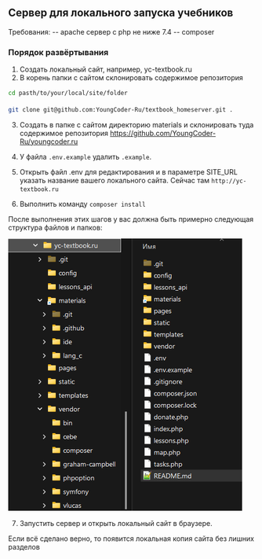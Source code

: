 ## Сервер для локального запуска учебников

Требования: 
-- apache сервер с php не ниже 7.4
-- composer


### Порядок развёртывания

1. Создать локальный сайт, например, yc-textbook.ru 
2. В корень папки с сайтом склонировать содержимое репозитория
```bash
cd pasth/to/your/local/site/folder

git clone git@github.com:YoungCoder-Ru/textbook_homeserver.git .
```
3. Создать в папке с сайтом директорию materials и склонировать туда содержимое репозитория https://github.com/YoungCoder-Ru/youngcoder.ru
4. У файла `.env.example` удалить `.example`.
5. Открыть файл .env для редактирования и в параметре SITE_URL указать название вашего локального сайта. Сейчас там `http://yc-textbook.ru`

6. Выполнить команду `composer install`

После выполнения этих шагов у вас должна быть примерно следующая структура файлов и папков:

![Структура папок в директории локального сайта](./run_server.png)

7. Запустить сервер и открыть локальный сайт в браузере. 

Если всё сделано верно, то появится локальная копия сайта без лишних разделов
